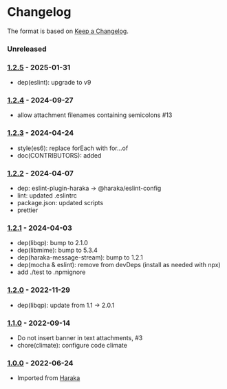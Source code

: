 # Changelog

The format is based on [Keep a Changelog](https://keepachangelog.com/).

### Unreleased

### [1.2.5] - 2025-01-31

- dep(eslint): upgrade to v9

### [1.2.4] - 2024-09-27

- allow attachment filenames containing semicolons #13

### [1.2.3] - 2024-04-24

- style(es6): replace forEach with for...of
- doc(CONTRIBUTORS): added

### [1.2.2] - 2024-04-07

- dep: eslint-plugin-haraka -> @haraka/eslint-config
- lint: updated .eslintrc
- package.json: updated scripts
- prettier

### [1.2.1] - 2024-04-03

- dep(libqp): bump to 2.1.0
- dep(libmime): bump to 5.3.4
- dep(haraka-message-stream): bump to 1.2.1
- dep(mocha & eslint): remove from devDeps (install as needed with npx)
- add ./test to .npmignore

### [1.2.0] - 2022-11-29

- dep(libqp): update from 1.1 -> 2.0.1

### [1.1.0] - 2022-09-14

- Do not insert banner in text attachments, #3
- chore(climate): configure code climate

### [1.0.0] - 2022-06-24

- Imported from [Haraka](https://github.com/haraka/Haraka)

[1.0.0]: https://github.com/haraka/email-message/releases/tag/v1.0.0
[1.1.0]: https://github.com/haraka/email-message/releases/tag/v1.1.0
[1.2.0]: https://github.com/haraka/email-message/releases/tag/v1.2.0
[1.2.1]: https://github.com/haraka/email-message/releases/tag/v1.2.1
[1.2.2]: https://github.com/haraka/email-message/releases/tag/v1.2.2
[1.2.3]: https://github.com/haraka/email-message/releases/tag/v1.2.3
[1.2.5]: https://github.com/haraka/email-message/releases/tag/v1.2.5
[1.2.4]: https://github.com/haraka/email-message/releases/tag/v1.2.4
